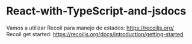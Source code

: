 # React-with-TypeScript-and-jsdocs
Vamos a utilizar Recoil para manejo de estados: https://recoiljs.org/ 
<br>
Recoil get started: https://recoiljs.org/docs/introduction/getting-started
